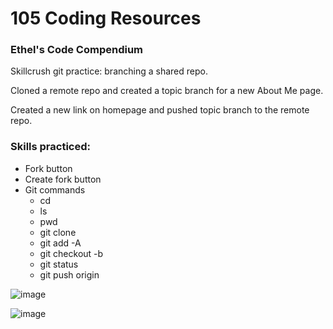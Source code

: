 # 105 Coding Resources
### Ethel's Code Compendium

Skillcrush git practice: branching a shared repo.

Cloned a remote repo and created a topic branch for a new About Me page.

Created a new link on homepage and pushed topic branch to the remote repo.

### Skills practiced:
- Fork button
- Create fork button
- Git commands
  - cd
  - ls
  - pwd
  - git clone
  - git add -A
  - git checkout -b
  - git status
  - git push origin <branch-name> 
  
 ![image](https://github.com/gabrielapal/105-coding_resources/assets/127886470/5a27e763-de5f-488e-88ca-6ef40d58b69c)
  
  ![image](https://github.com/gabrielapal/105-coding_resources/assets/127886470/2b9790d3-7900-4265-ad44-ba7dcbbce18b)
